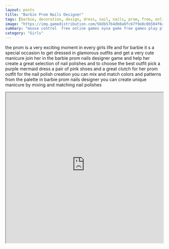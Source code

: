 ```yaml
---
layout: posts
title: "Barbie Prom Nails Designer"
tags: [barbie, decoration, design, dress, nail, nails, prom, free, online, games, oyna, game, free, games, play, play, games]
image: "https://img.gamedistribution.com/56db57b4db0a6fcb7f9e0c0b504f6472.jpg"
summary: "mouse control  free online games oyna game free games play play games"
category: "Girls"
---
```


the prom is a very exciting moment in every girls life and for barbie it s a special occasion to get dressed in glamorous outfits and get a very cute manicure join her in the barbie prom nails designer game and help her create a great selection of nail polishes and to choose the best outfit pick a purple mermaid dress a pair of pink shoes and a great clutch for her prom outfit for the nail polish creation you can mix and match colors and patterns from the palette in barbie prom nails designer you can create unique manicure by mixing and matching nail polishes

<iframe width="100%" height="480px;" src="https://flash.gamedistribution.com?game=56db57b4db0a6fcb7f9e0c0b504f6472"></iframe>